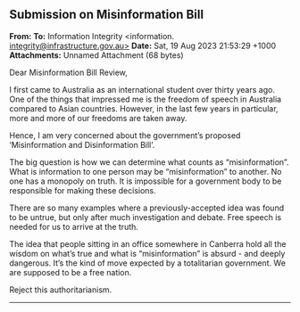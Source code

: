 ## Submission on Misinformation Bill

**From:**
**To:** Information Integrity <information. [integrity@infrastructure.gov.au>](mailto:information._integrity@infrastructure.gov.au)
**Date:** Sat, 19 Aug 2023 21:53:29 +1000
**Attachments:** Unnamed Attachment (68 bytes)

Dear Misinformation Bill Review,

I first came to Australia as an international student over thirty years ago. One of the things that impressed me is the
freedom of speech in Australia compared to Asian countries. However, in the last few years in particular, more and
more of our freedoms are taken away.

Hence, I am very concerned about the government’s proposed ‘Misinformation and Disinformation Bill’.

The big question is how we can determine what counts as “misinformation”. What is information to one person may be
“misinformation” to another. No one has a monopoly on truth. It is impossible for a government body to be responsible
for making these decisions.

There are so many examples where a previously-accepted idea was found to be untrue, but only after much
investigation and debate. Free speech is needed for us to arrive at the truth.

The idea that people sitting in an office somewhere in Canberra hold all the wisdom on what’s true and what is
“misinformation” is absurd     - and deeply dangerous. It’s the kind of move expected by a totalitarian government. We
are supposed to be a free nation.

Reject this authoritarianism.


-----

